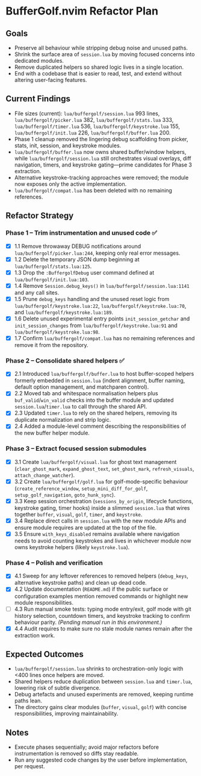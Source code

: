 # BufferGolf.nvim Refactor Plan

## Goals

- Preserve all behaviour while stripping debug noise and unused paths.
- Shrink the surface area of `session.lua` by moving focused concerns into dedicated modules.
- Remove duplicated helpers so shared logic lives in a single location.
- End with a codebase that is easier to read, test, and extend without altering user-facing features.

## Current Findings

- File sizes (current): `lua/buffergolf/session.lua` 993 lines, `lua/buffergolf/picker.lua` 382, `lua/buffergolf/stats.lua` 333, `lua/buffergolf/timer.lua` 536, `lua/buffergolf/keystroke.lua` 155, `lua/buffergolf/init.lua` 226, `lua/buffergolf/buffer.lua` 200.
- Phase 1 cleanup removed the lingering debug scaffolding from picker, stats, init, session, and keystroke modules.
- `lua/buffergolf/buffer.lua` now owns shared buffer/window helpers, while `lua/buffergolf/session.lua` still orchestrates visual overlays, diff navigation, timers, and keystroke gating—prime candidates for Phase 3 extraction.
- Alternative keystroke-tracking approaches were removed; the module now exposes only the active implementation.
- `lua/buffergolf/compat.lua` has been deleted with no remaining references.

## Refactor Strategy

### Phase 1 – Trim instrumentation and unused code ✅

- [x] 1.1 Remove throwaway DEBUG notifications around `lua/buffergolf/picker.lua:244`, keeping only real error messages.
- [x] 1.2 Delete the temporary JSON dump beginning at `lua/buffergolf/stats.lua:125`.
- [x] 1.3 Drop the `:BuffergolfDebug` user command defined at `lua/buffergolf/init.lua:103`.
- [x] 1.4 Remove `Session.debug_keys()` in `lua/buffergolf/session.lua:1141` and any call sites.
- [x] 1.5 Prune `debug_keys` handling and the unused reset logic from `lua/buffergolf/keystroke.lua:22`, `lua/buffergolf/keystroke.lua:70`, and `lua/buffergolf/keystroke.lua:189`.
- [x] 1.6 Delete unused experimental entry points `init_session_getchar` and `init_session_changes` from `lua/buffergolf/keystroke.lua:91` and `lua/buffergolf/keystroke.lua:98`.
- [x] 1.7 Confirm `lua/buffergolf/compat.lua` has no remaining references and remove it from the repository.

### Phase 2 – Consolidate shared helpers ✅

- [x] 2.1 Introduced `lua/buffergolf/buffer.lua` to host buffer-scoped helpers formerly embedded in `session.lua` (indent alignment, buffer naming, default option management, and matchparen control).
- [x] 2.2 Moved tab and whitespace normalisation helpers plus `buf_valid`/`win_valid` checks into the buffer module and updated `session.lua`/`timer.lua` to call through the shared API.
- [x] 2.3 Updated `timer.lua` to rely on the shared helpers, removing its duplicate normalization and strip logic.
- [x] 2.4 Added a module-level comment describing the responsibilities of the new buffer helper module.

### Phase 3 – Extract focused session submodules

- [x] 3.1 Create `lua/buffergolf/visual.lua` for ghost text management (`clear_ghost_mark`, `expand_ghost_text`, `set_ghost_mark`, `refresh_visuals`, `attach_change_watcher`).
- [x] 3.2 Create `lua/buffergolf/golf.lua` for golf-mode-specific behaviour (`create_reference_window`, `setup_mini_diff_for_golf`, `setup_golf_navigation`, `goto_hunk_sync`).
- [x] 3.3 Keep session orchestration (`sessions_by_origin`, lifecycle functions, keystroke gating, timer hooks) inside a slimmed `session.lua` that wires together `buffer`, `visual`, `golf`, `timer`, and `keystroke`.
- [x] 3.4 Replace direct calls in `session.lua` with the new module APIs and ensure module requires are updated at the top of the file.
- [x] 3.5 Ensure `with_keys_disabled` remains available where navigation needs to avoid counting keystrokes and lives in whichever module now owns keystroke helpers (likely `keystroke.lua`).

### Phase 4 – Polish and verification

- [x] 4.1 Sweep for any leftover references to removed helpers (`debug_keys`, alternative keystroke paths) and clean up dead code.
- [x] 4.2 Update documentation (`README.md`) if the public surface or configuration examples mention removed commands or highlight new module responsibilities.
- [ ] 4.3 Run manual smoke tests: typing mode entry/exit, golf mode with git history selection, countdown timers, and keystroke tracking to confirm behaviour parity. _(Pending manual run in this environment.)_
- [x] 4.4 Audit requires to make sure no stale module names remain after the extraction work.

## Expected Outcomes

- `lua/buffergolf/session.lua` shrinks to orchestration-only logic with <400 lines once helpers are moved.
- Shared helpers reduce duplication between `session.lua` and `timer.lua`, lowering risk of subtle divergence.
- Debug artefacts and unused experiments are removed, keeping runtime paths lean.
- The directory gains clear modules (`buffer`, `visual`, `golf`) with concise responsibilities, improving maintainability.

## Notes

- Execute phases sequentially; avoid major refactors before instrumentation is removed so diffs stay readable.
- Run any suggested code changes by the user before implementation, per request.
